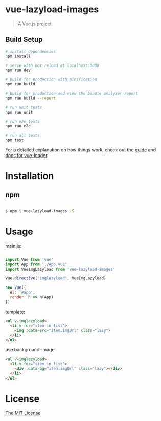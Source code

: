 # vue-lazyload-images

> A Vue.js project

## Build Setup

``` bash
# install dependencies
npm install

# serve with hot reload at localhost:8080
npm run dev

# build for production with minification
npm run build

# build for production and view the bundle analyzer report
npm run build --report

# run unit tests
npm run unit

# run e2e tests
npm run e2e

# run all tests
npm test
```

For a detailed explanation on how things work, check out the [guide](http://vuejs-templates.github.io/webpack/) and [docs for vue-loader](http://vuejs.github.io/vue-loader).

# Installation

## npm

```bash

$ npm i vue-lazyload-images -S

```

# Usage

main.js:

```javascript

import Vue from 'vue'
import App from './App.vue'
import VueImgLazyload from 'vue-lazyload-images'

Vue.directive('imglazyload', VueImgLazyload)

new Vue({
  el: '#app',
  render: h => h(App)
})

```

template:

```html
<ul v-imglazyload>
  <li v-for="item in list">
    <img :data-src="item.imgUrl" class="lazy">
  </li>
</ul>
```

use background-image

```html
<ul v-imglazyload>
  <li v-for="item in list">
    <div :data-bg="item.imgUrl" class="lazy"></div>
  </li>
</ul>
```

# License

[The MIT License](http://opensource.org/licenses/MIT)